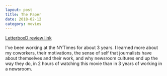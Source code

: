 ```yaml
---
layout: post
title: The Paper
date: 2018-02-12
category: movies
---
```

 
[LetterboxD review link](https://letterboxd.com/samarthbhaskar/film/the-paper/)

I've been working at the NYTimes for about 3 years. I learned more about my coworkers, their motivations, the sense of self that journalists have about themselves and their work, and why newsroom cultures end up the way they do, in 2 hours of watching this movie than in 3 years of working in a newsroom.